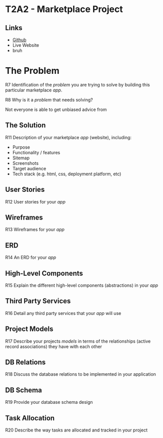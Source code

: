 # T2A2 - Marketplace Project

## Links
- [Github](https://github.com/llausa/T2A2-Marketplace)
- Live Website
- bruh

# The Problem
R7 Identification of the  _problem_  you are trying to solve by building this particular marketplace  _app_.

R8 Why is it a  _problem_  that needs solving?

Not everyone is able to get unbiased advice from

## The Solution

R11 Description of your marketplace  _app_  (website), including:
- Purpose
- Functionality / features
- Sitemap
- Screenshots
- Target audience
- Tech stack (e.g. html, css, deployment platform, etc)

## User Stories
R12 User stories for your  _app_

## Wireframes
R13 Wireframes for your  _app_

## ERD
R14 An ERD for your  _app_

## High-Level Components
R15 Explain the different high-level components (abstractions) in your  _app_

## Third Party Services

R16 Detail any third party services that your  _app_  will use

## Project Models
R17 Describe your projects  _models_  in terms of the relationships (active record associations) they have with each other

## DB Relations
R18 Discuss the database relations to be implemented in your application

## DB Schema
R19 Provide your database schema design

## Task Allocation
R20 Describe the way tasks are allocated and tracked in your project
